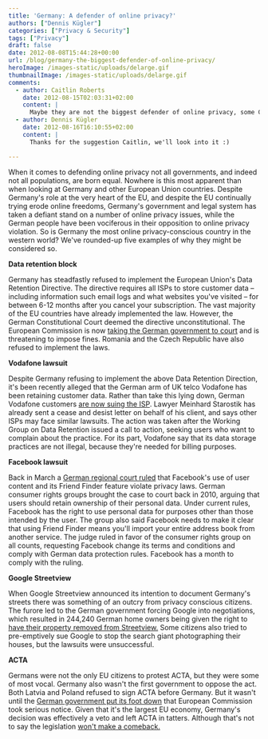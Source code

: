 ```yaml
---
title: 'Germany: A defender of online privacy?'
authors: ["Dennis Kügler"]
categories: ["Privacy & Security"]
tags: ["Privacy"]
draft: false
date: 2012-08-08T15:44:28+00:00
url: /blog/germany-the-biggest-defender-of-online-privacy/
heroImage: /images-static/uploads/delarge.gif
thumbnailImage: /images-static/uploads/delarge.gif
comments:
  - author: Caitlin Roberts
    date: 2012-08-15T02:03:31+02:00
    content: |
      Maybe they are not the biggest defender of online privacy, some Caribbean islands have even better privacy policies, or not policies/regulations at all which leaves a void that stops lawsuits, but I would not mind if ivpn adds a German server when there are enough customers to justify adding more locations, Germany has reliable and reasonable priced data centres.
  - author: Dennis Kügler
    date: 2012-08-16T16:10:55+02:00
    content: |
      Thanks for the suggestion Caitlin, we'll look into it :)

---
```

When it comes to defending online privacy not all governments, and indeed not all populations, are born equal. Nowhere is this most apparent than when looking at Germany and other European Union countries. Despite Germany's role at the very heart of the EU, and despite the EU continually trying erode online freedoms, Germany's government and legal system has taken a defiant stand on a number of online privacy issues, while the German people have been vociferous in their opposition to online privacy violation. So is Germany the most online privacy-conscious country in the western world? We've rounded-up five examples of why they might be considered so.

**Data retention block**

Germany has steadfastly refused to implement the European Union's Data Retention Directive. The directive requires all ISPs to store customer data – including information such email logs and what websites you've visited – for between 6-12 months after you cancel your subscription. The vast majority of the EU countries have already implemented the law. However, the German Constitutional Court deemed the directive unconstitutional. The European Commission is now [taking the German government to court][1] and is threatening to impose fines. Romania and the Czech Republic have also refused to implement the laws.

**Vodafone lawsuit**

Despite Germany refusing to implement the above Data Retention Direction, it's been recently alleged that the German arm of UK telco Vodafone has been retaining customer data. Rather than take this lying down, German Vodafone customers [are now suing the ISP][2]. Lawyer Meinhard Starostik has already sent a cease and desist letter on behalf of his client, and says other ISPs may face similar lawsuits. The action was taken after the Working Group on Data Retention issued a call to action, seeking users who want to complain about the practice. For its part, Vodafone say that its data storage practices are not illegal, because they're needed for billing purposes.

**Facebook lawsuit**

Back in March a [German regional court ruled][3] that Facebook's use of user content and its Friend Finder feature violate privacy laws. German consumer rights groups brought the case to court back in 2010, arguing that users should retain ownership of their personal data. Under current rules, Facebook has the right to use personal data for purposes other than those intended by the user. The group also said Facebook needs to make it clear that using Friend Finder means you'll import your entire address book from another service. The judge ruled in favor of the consumer rights group on all counts, requesting Facebook change its terms and conditions and comply with German data protection rules. Facebook has a month to comply with the ruling.

**Google Streetview**

When Google Streetview announced its intention to document Germany's streets there was something of an outcry from privacy conscious citizens. The furore led to the German government forcing Google into negotiations, which resulted in 244,240 German home owners being given the right to [have their property removed from Streetview.][4] Some citizens also tried to pre-emptively sue Google to stop the search giant photographing their houses, but the lawsuits were unsuccessful.

**ACTA**

Germans were not the only EU citizens to protest ACTA, but they were some of most vocal. Germany also wasn't the first government to oppose the act. Both Latvia and Poland refused to sign ACTA before Germany. But it wasn't until the [German government put its foot down][5] that European Commission took serious notice. Given that it's the largest EU economy, Germany's decision was effectively a veto and left ACTA in tatters. Although that's not to say the legislation [won't make a comeback.][6]

 [1]: http://arstechnica.com/tech-policy/2012/05/germany-in-trouble-with-ec-over-lack-of-isp-telecom-data-retention/
 [2]: http://www.pcworld.com/businesscenter/article/259764/vodafone_germany_sued_for_storing_customers_mobile_traffic_data.html
 [3]: http://www.pcworld.com/businesscenter/article/251430/facebook_loses_german_privacy_lawsuit_over_friend_finder_personal_data.html
 [4]: http://news.cnet.com/8301-13506_3-20020282-17.html
 [5]: http://www.forbes.com/sites/erikkain/2012/02/10/germany-wont-sign-acta-at-least-not-yet/
 [6]: /blog/acta-and-sopa-back-from-the-dead/
